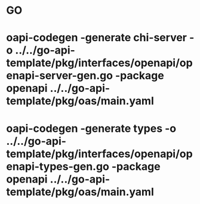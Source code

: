 # GO

# oapi-codegen -generate chi-server -o ../../go-api-template/pkg/interfaces/openapi/openapi-server-gen.go -package openapi ../../go-api-template/pkg/oas/main.yaml

#  oapi-codegen -generate types -o ../../go-api-template/pkg/interfaces/openapi/openapi-types-gen.go -package openapi ../../go-api-template/pkg/oas/main.yaml